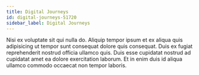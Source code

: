 ```yaml
---
title: Digital Journeys
id: digital-journeys-51720
sidebar_label: Digital Journeys
---
```


Nisi ex voluptate sit qui nulla do. Aliquip tempor ipsum et ex aliqua quis adipisicing ut tempor sunt consequat dolore quis consequat. Duis ex fugiat reprehenderit nostrud officia ullamco quis. Duis esse cupidatat nostrud ad cupidatat amet ea dolore exercitation laborum. Et in enim duis id aliqua ullamco commodo occaecat non tempor laboris.

